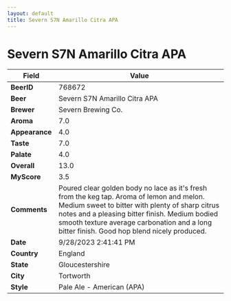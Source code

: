 ```yaml
---
layout: default
title: Severn S7N Amarillo Citra APA
---
```


# Severn S7N Amarillo Citra APA

| Field         | Value     |
|---------------|-----------|
| **BeerID** | 768672 |
| **Beer** | Severn S7N Amarillo Citra APA |
| **Brewer** | Severn Brewing Co. |
| **Aroma** | 7.0 |
| **Appearance** | 4.0 |
| **Taste** | 7.0 |
| **Palate** | 4.0 |
| **Overall** | 13.0 |
| **MyScore** | 3.5 |
| **Comments** | Poured clear golden body no lace as it's fresh from the keg tap. Aroma of lemon and melon. Medium sweet to bitter with plenty of sharp citrus notes and a pleasing bitter finish. Medium bodied smooth texture average carbonation and a long bitter finish. Good hop blend nicely produced. |
| **Date** | 9/28/2023 2:41:41 PM |
| **Country** | England |
| **State** | Gloucestershire |
| **City** | Tortworth |
| **Style** | Pale Ale - American (APA) |
